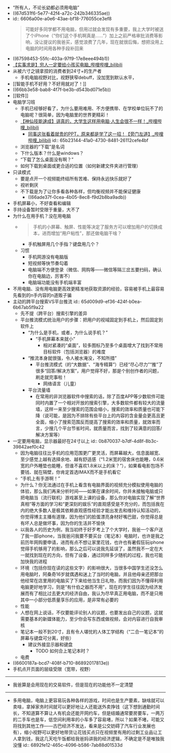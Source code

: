 - “所有人，不论长幼都必须用电脑”
- ((67d531f6-5e77-42f4-a72c-242b346335ae))
- id:: 6606a00e-a0e6-43ae-bf18-776055ce3ef8
  >可能好多同学都不用电脑，但用过就会发现有多重要，我上大学时被送了个iPhone（“你们这个手机啊真是......”）加上之前严格审批消费等影响，没让提议的我爸买，感觉浪费了几年，现在就很后悔，想把没用上电脑的时间用各种手段补回来
- ((67598453-55fc-403a-97f9-17e8eee494b1))
- [【实事求是】穷人一定要给小孩买电脑_哔哩哔哩_bilibili](https://www.bilibili.com/video/BV1LqzLY3Eto)
- 从被六寸之镜拿捏的消费者到24寸+的生产者
	- 手机电脑视野对比，视野狭窄debuff，没加宽到默认水平，
- [[智能手机不好用？不好用就对了！]]
- ((66bb3e58-bab8-4f7f-be3b-d543bd071e5b))
- [[软件]]
- 电脑学习班
	- 手机已经够好看了，为什么要用难用、不方便携带、在学校单位玩不了的电脑呢？很简单，因为电脑里的世界更精彩！
	- [【神仙技能速成】讲真的，大学生这样用电脑·人生会很不一样！_哔哩哔哩_bilibili](https://www.bilibili.com/video/BV1Me4y1R7V9)
		- [同事这张看着就贵的PPT，原来都是学了这一招！【旁门左道】_哔哩哔哩_bilibili](https://www.bilibili.com/video/BV1ES4y1T7S6)
		  id:: 65b23144-41a0-4730-8481-26112cefe4bf
	- 浏览器的“下载”是名词
	- 下什么版本？什么是windows？
	- “下载了怎么桌面没有啊？”
	- 如何下载到桌面或更合适的位置（如何新建文件夹进行管理）
- 只读模式
	- 要是点开一个视频能终结所有苦难、保持永远快乐就好了
	- 视听剩厌
	- 不下载是为了让你多看各种各样，但均衡视频并不能保证健康
		- ((66ade37f-0cea-4b05-8ec8-f9d2b8ba9adb))
- 手机屏幕小，不好查看和编辑
- 手持设备暂时受限于重量，大不了
- 为什么在用手机？没在用电脑
	- >手机的小屏幕、触屏、性能等决定了服务方可以增加用户的切换成本，进而增加“用户粘性”，那还做电脑干啥？
		- 手机触屏用几个手指？键盘用几个？
	- 习惯
		- 手机网游没有电脑版
		- 短视频等快节奏勾着
		- 电脑端不方便登录（微信、网购等——微信等隔三岔五要扫码，确认你在电脑边，厉害不）
		- 电脑端功能没有手机端丰富
- 不用电脑、没有用电脑更高效更精准地获取资源的经验，容易被手机上最容易先看到的n手内容的n道贩子骗
- 主动的跨平台搜索VS平台推流
  id:: 65d009d9-ef36-424f-b0ea-6b67ab5f9a22
	- 先不提（跨平台）搜索引擎的差异
	- 平台推流模式统治用户的步骤：把用户的视域固定到手机上，然后固定到软件上
		- “为什么是手机，或者，为什么说手机？”
			- “手机屏幕本来就小”
				- 相对紧凑的“桌面”，较多图标乃至多个桌面增大了找到不常用目标软件（包括浏览器）的难度
		- “推流本身就很强，令人被水淹没，不知所措”
			- 平台推流模式（的“大数据”、“海专精算”）已经“尽心尽力”“推”了很多“回答/解决方案”，用户觉得不好，那是个别创作者的问题，刷走就完事啦！
				- 网络语言（儿童）
		- 平台流量墙
			- 在常用的非浏览器软件中搜索的话，除了百度APP等少数软件可能同时内置了一个相对开放的搜索引擎，大多数软件都有较大的流量墙，这样一来至少搜索的范围会缩小，搜索的效率和质量也可能下降（说可能，是因为不排除有些平台上的内容的含金量会更高且更全面，缩小了搜索范围反而提高了搜索的效率和质量，就效率而言，少搜几个平台节省时间，就质量而言，找到了较满意的回答/解决方案等）
- 一定要用电脑，显示器最好在24寸以上
  id:: 0b870037-b7df-4d8f-8b3c-39842aef0c42
	- 因为电脑往往比手机的应用范围更广更灵活，而屏幕越大，信息面越宽、至少感觉上越有选择余地、越有舒适感（“1.2米宽的宿舍床也能睡，0.6米宽的户外睡垫也能睡，但谁不喜欢1.8米以上的床？”），如果看电影包场不要钱、就在隔壁，你肯定首选IMAX而不是手机看它
	- “手机上有手游啊！”
	- 为什么？你无法通过在手机上看含有电脑界面的视频充分模拟使用电脑的体验，那么我们再来分析时间——如果在课余时间，你并未接触电脑或只把电脑当（流行联机）游戏甚至上课的设备，那么你对电脑实现了解“世界真相”等方面的学习和“更深刻的娱乐”的直观感受是不充分的，而包括我在内的绝大多数人是极其依赖直观感性经验才能出发去和维持认知活动的，你觉得博主主播有道理，因为他们的脸蛋漂亮身材好嘴巴甜，你觉得总是有坏人总是做坏事，因为你的生活并不愉快
	- 以我各人的历史为例，我当初终于好歹考上了个大学时，我爸一个客户送了我一部iphone，当我爸问我要不要买台（笔记本）电脑时，也许是我之前历年网购要申请，进而有点不想让家里花钱，也许也有暑假狂玩iphone觉得手机够用了的影响，那么之后可以说我先延误了，虽然我不一定在大一就找到现在的方向，但有了设备，通过同样多少随机的过程，我也可能加快我的进程
	- 环境（包括你现在读的这些文字）的影响很大，当很多中国学生还没怎么用电脑时，阿桑奇16岁就偶遇和迷上了当时的电脑，并且他母亲还把那台他经常在店里用的电脑买了下来给他当生日礼物，而我们因为不懂得利用电脑更好地学习，则是“有什伯之器而不用”，现在的学生往往因为经济发展而有了相比过去更大的经济自由，我认为尽早真正用电脑，而不是只用其中一小部分低质量享乐的应用，是非常有必要的
	- 性能
	- 人想在网上说话，不仅要能评论别人的议题，也要发出自己的议题，这就需要基本的新媒体能力，至少你会写东西或做视频，会对内容进行自我审核
	- 笔记本一般不到20寸，且有令人堪忧的人体工学结构（“二合一笔记本”的屏幕与键盘可分离，好些）
		- 建议外接显示器和键盘
			- TODO 如何合上笔记本时？
	- 电费
- ((6600187a-bcd7-408f-b710-86892017813e))
- 手机点开页面的层级受限（宽带，视野）
- ---
- 我爸算是会用现在的交易软件，但是现在的功能他不一定清楚
- ---
- 多用电脑，电脑上更容易玩各种各样的游戏，时间也是生产要素，缺啥就可以卖啥，拿掉家务时间就可以更好地让人还能送外卖挣钱（这下想到通勤时间长，不知道算不算让人有机会还能开网约车，但是结婚通常要房要车，一两万的二手车也是车，低空间利用率的小车多了容易堵，所以？如果不堵，可能又将找到其他工作——古巴经济不发达，看来是公交妨碍了汽车行业发展也有），缩小视野可以更好地带货让花钱买点只在视频里有用的过剩工业品让工人拿到钱，我这几天吃午饭都给我爸妈讲我的经济逻辑，不确定是不是唯独我没懂
  id:: 6892fe12-465c-4096-b586-7ab88d01533d